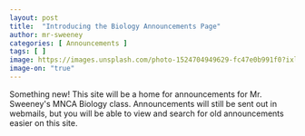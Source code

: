 ```yaml
---
layout: post
title:  "Introducing the Biology Announcements Page"
author: mr-sweeney
categories: [ Announcements ]
tags: [ ]
image: https://images.unsplash.com/photo-1524704949629-fc47e0b991f0?ixlib=rb-1.2.1&ixid=eyJhcHBfaWQiOjEyMDd9&auto=format&fit=crop&w=727&q=80
image-on: "true"
---
```



Something new! This site will be a home for announcements for Mr. Sweeney's MNCA Biology class. Announcements will still be sent out in webmails, but you will be able to view and search for old announcements easier on this site.

